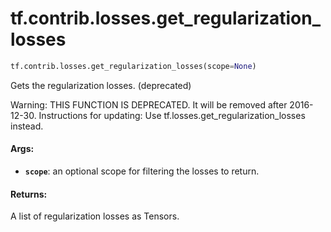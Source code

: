 <div itemscope itemtype="http://developers.google.com/ReferenceObject">
<meta itemprop="name" content="tf.contrib.losses.get_regularization_losses" />
<meta itemprop="path" content="Stable" />
</div>

# tf.contrib.losses.get_regularization_losses

``` python
tf.contrib.losses.get_regularization_losses(scope=None)
```

Gets the regularization losses. (deprecated)

Warning: THIS FUNCTION IS DEPRECATED. It will be removed after 2016-12-30.
Instructions for updating:
Use tf.losses.get_regularization_losses instead.

#### Args:

* <b>`scope`</b>: an optional scope for filtering the losses to return.


#### Returns:

A list of regularization losses as Tensors.